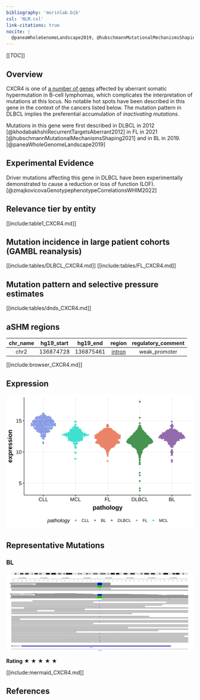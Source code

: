 ```yaml
---
bibliography: 'morinlab.bib'
csl: 'NLM.csl'
link-citations: true
nocite: |
  @paneaWholeGenomeLandscape2019, @hubschmannMutationalMechanismsShaping2021, @khodabakhshiRecurrentTargetsAberrant2012, @krysiakRecurrentSomaticMutations2017, 
---
```

[[_TOC_]]

## Overview

CXCR4 is one of [a number of genes](https://github.com/morinlab/LLMPP/wiki/ashm) affected by aberrant somatic hypermutation in B-cell lymphomas, which complicates the interpretation of mutations at this locus. No notable hot spots have been described in this gene in the context of the cancers listed below. The mutation pattern in DLBCL implies the preferential accumulation of *inactivating mutations*.

Mutations in this gene were first described in DLBCL in 2012 [@khodabakhshiRecurrentTargetsAberrant2012] in FL in 2021 [@hubschmannMutationalMechanismsShaping2021] and in BL in 2019.[@paneaWholeGenomeLandscape2019]



## Experimental Evidence

Driver mutations affecting this gene in DLBCL have been experimentally demonstrated to cause a reduction or loss of function (LOF).[@zmajkovicovaGenotypephenotypeCorrelationsWHIM2022]

## Relevance tier by entity

[[include:table1_CXCR4.md]]

## Mutation incidence in large patient cohorts (GAMBL reanalysis)

[[include:tables/DLBCL_CXCR4.md]]
[[include:tables/FL_CXCR4.md]]

## Mutation pattern and selective pressure estimates

[[include:tables/dnds_CXCR4.md]]

## aSHM regions

|chr_name|hg19_start|hg19_end |region                                                                                        |regulatory_comment|
|:--------:|:----------:|:---------:|:----------------------------------------------------------------------------------------------:|:------------------:|
|chr2    |136874728 |136875461|[intron](https://genome.ucsc.edu/s/rdmorin/GAMBL%20hg19?position=chr2%3A136874728%2D136875461)|weak_promoter     |



[[include:browser_CXCR4.md]]

## Expression
![](images/gene_expression/CXCR4_by_pathology.svg)

## Representative Mutations

### BL

![](primary/Panea_CXCR4_2.svg)

**Rating**
&starf; &starf; &starf; &starf; &starf;


[[include:mermaid_CXCR4.md]]

## References

<!-- ORIGIN: khodabakhshiRecurrentTargetsAberrant2012 -->

<!-- DLBCL: khodabakhshiRecurrentTargetsAberrant2012 -->
<!-- BL: paneaWholeGenomeLandscape2019 -->
<!-- FL: krysiakRecurrentSomaticMutations2017b -->
